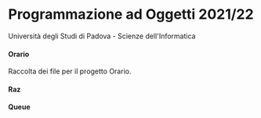# Programmazione ad Oggetti 2021/22
Università degli Studi di Padova - Scienze dell'Informatica

#### Orario
Raccolta dei file per il progetto Orario.

#### Raz

#### Queue
